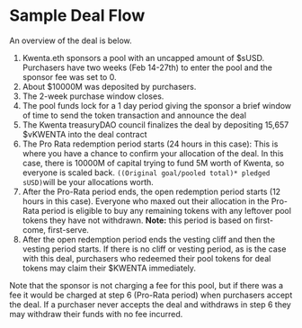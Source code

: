# Sample Deal Flow

An overview of the deal is below.

1. Kwenta.eth sponsors a pool with an uncapped amount of $sUSD. Purchasers have two weeks (Feb 14-27th) to enter the pool and the sponsor fee was set to 0.
2. About $10000M was deposited by purchasers.
3. The 2-week purchase window closes.
4. The pool funds  lock for a 1 day period giving the sponsor a brief window of time to send the token transaction and announce the deal
5. The Kwenta treasuryDAO council finalizes the deal by depositing 15,657 $vKWENTA into the deal contract
6. The Pro Rata redemption period starts (24 hours in this case): This is where you have a chance to confirm your allocation of the deal. In this case, there is 10000M of capital trying to fund 5M worth of Kwenta, so everyone is scaled back. `((Original goal/pooled total)* pledged sUSD)`will be your allocations worth.
7. After the Pro-Rata period ends, the open redemption period starts (12 hours in this case). Everyone who maxed out their allocation in the Pro-Rata period is eligible to buy any remaining tokens with any leftover pool tokens they have not withdrawn. **Note:** this period is based on first-come, first-serve.
8. After the open redemption period ends the vesting cliff and then the vesting period starts. If there is no cliff or vesting period, as is the case with this deal, purchasers who redeemed their pool tokens for deal tokens may claim their $KWENTA immediately.

Note that the sponsor is not charging a fee for this pool, but if there was a fee it would be charged at step 6 (Pro-Rata period) when purchasers accept the deal. If a purchaser never accepts the deal and withdraws in step 6 they may withdraw their funds with no fee incurred.
